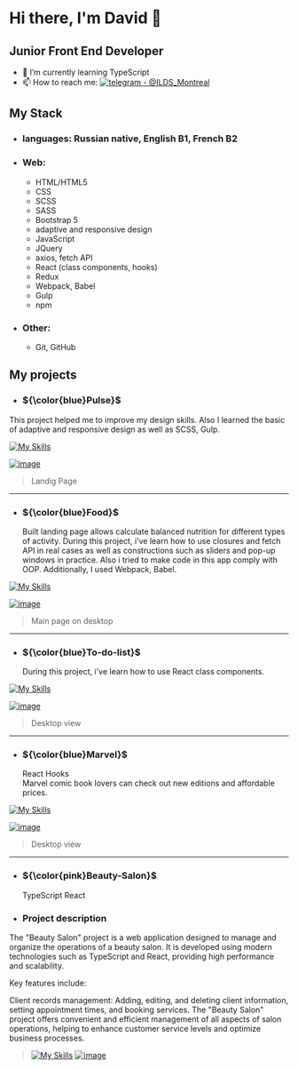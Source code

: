 # Hi there, I'm David 👋 


  ## Junior Front End Developer

- 🌱 I’m currently learning TypeScript
- 📫 How to reach me: [![telegram - @ILDS_Montreal](https://img.shields.io/badge/telegram-%40ILDS__Montreal-blue?logo=telegram&logoColor=bluelight)](https://t.me/ILDS_Montreal)
  
## My Stack

- ### languages: Russian native, English B1, French B2
- ###  Web:
 
  * HTML/HTML5
  * CSS
  * SCSS
  * SASS
  * Bootstrap 5
  * adaptive and responsive design
  * JavaScript
  * JQuery
  * axios, fetch API
  * React (class components, hooks)
  * Redux
  * Webpack, Babel
  * Gulp
  * npm
- ###  Other:
    * Git, GitHub

## My projects
- ### ${\color{blue}Pulse}$
This project helped me to improve my design skills.
Also I learned the basic of adaptive and responsive design 
as well as SCSS, Gulp.

[![My Skills](https://skillicons.dev/icons?i=js,html,css,figma,gulp)](https://skillicons.dev)

[![image](https://github.com/DavidP1983/DavidP1983/assets/40338951/ce400c91-d04c-4581-9f28-8500e4727adb)](https://davidp1983.github.io/Pulse/)
> Landig Page
-------

- ### ${\color{blue}Food}$
  Built landing page allows calculate balanced nutrition
  for different types of activity.
  During this project, i've learn how to use closures and fetch API in real cases as well as
  constructions such as sliders and pop-up windows in practice.
  Also i tried to make code in this app comply with OOP. Additionally, I used Webpack, Babel. 

[![My Skills](https://skillicons.dev/icons?i=js,html,css,webpack,babel)](https://skillicons.dev)


[![image](https://github.com/DavidP1983/DavidP1983/assets/40338951/9f1e201c-3532-469a-b268-84af4415d32e)](https://js-food-project.netlify.app/)
> Main page on desktop
-------

- ### ${\color{blue}To-do-list}$
  During this project, i've learn how to use React class components.
  
[![My Skills](https://skillicons.dev/icons?i=react)](https://skillicons.dev)
  
[![image](https://github.com/DavidP1983/DavidP1983/assets/40338951/cd655d50-7b2c-41f5-82ce-355e16305173)](https://react-employees-lists.netlify.app/)
 
  > Desktop view
-------

- ### ${\color{blue}Marvel}$
   React Hooks<br>
   Marvel comic book lovers can check out new editions and affordable prices.
  
[![My Skills](https://skillicons.dev/icons?i=react,redux)](https://skillicons.dev)

[![image](https://github.com/DavidP1983/DavidP1983/assets/40338951/90c974ed-30bc-4b63-8888-a1dbc50ed983)](https://react-marvel-pages.netlify.app/)

 > Desktop view
-------

  
- ### ${\color{pink}Beauty-Salon}$
   TypeScript React<br>

- ### Project description<br> 
The "Beauty Salon" project is a web application designed to manage and organize the operations of a beauty salon. It is developed using modern technologies such as TypeScript and React, providing high performance and scalability.

Key features include:

Client records management: Adding, editing, and deleting client information, setting appointment times, and booking services.
The "Beauty Salon" project offers convenient and efficient management of all aspects of salon operations, helping to enhance customer service levels and optimize business processes.

> [![My Skills](https://skillicons.dev/icons?i=react,ts)](https://skillicons.dev)
[![image](https://github.com/DavidP1983/React_TypeScript_Project/assets/40338951/fed9359c-aabb-4dfe-b08f-8d0a9738d0ba)](https://beauty-salon3.netlify.app/)





